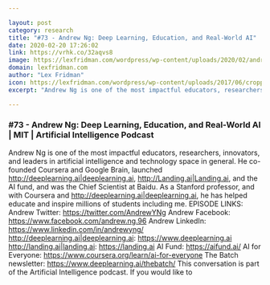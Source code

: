 ```yaml
---

layout: post
category: research
title: "#73 - Andrew Ng: Deep Learning, Education, and Real-World AI"
date: 2020-02-20 17:26:02
link: https://vrhk.co/32aqvs8
image: https://lexfridman.com/wordpress/wp-content/uploads/2020/02/andrew_ng.jpg
domain: lexfridman.com
author: "Lex Fridman"
icon: https://lexfridman.com/wordpress/wp-content/uploads/2017/06/cropped-lex-favicon-4-1-180x180.png
excerpt: "Andrew Ng is one of the most impactful educators, researchers, innovators, and leaders in artificial intelligence and technology space in general. He co-founded Coursera and Google Brain, launched <http://deeplearning.ai|deeplearning.ai>, <http://Landing.ai|Landing.ai>, and the AI fund, and was the Chief Scientist at Baidu. As a Stanford professor, and with Coursera and <http://deeplearning.ai|deeplearning.ai>, he has helped educate and inspire millions of students including me. EPISODE LINKS: Andrew Twitter: <https://twitter.com/AndrewYNg> Andrew Facebook: <https://www.facebook.com/andrew.ng.96> Andrew LinkedIn: <https://www.linkedin.com/in/andrewyng/> <http://deeplearning.ai|deeplearning.ai>: <https://www.deeplearning.ai> <http://landing.ai|landing.ai>: <https://landing.ai> AI Fund: <https://aifund.ai/> AI for Everyone: <https://www.coursera.org/learn/ai-for-everyone> The Batch newsletter: <https://www.deeplearning.ai/thebatch/> This conversation is part of the Artificial Intelligence podcast. If you would like to"

---
```


### #73 - Andrew Ng: Deep Learning, Education, and Real-World AI | MIT | Artificial Intelligence Podcast

Andrew Ng is one of the most impactful educators, researchers, innovators, and leaders in artificial intelligence and technology space in general. He co-founded Coursera and Google Brain, launched <http://deeplearning.ai|deeplearning.ai>, <http://Landing.ai|Landing.ai>, and the AI fund, and was the Chief Scientist at Baidu. As a Stanford professor, and with Coursera and <http://deeplearning.ai|deeplearning.ai>, he has helped educate and inspire millions of students including me. EPISODE LINKS: Andrew Twitter: <https://twitter.com/AndrewYNg> Andrew Facebook: <https://www.facebook.com/andrew.ng.96> Andrew LinkedIn: <https://www.linkedin.com/in/andrewyng/> <http://deeplearning.ai|deeplearning.ai>: <https://www.deeplearning.ai> <http://landing.ai|landing.ai>: <https://landing.ai> AI Fund: <https://aifund.ai/> AI for Everyone: <https://www.coursera.org/learn/ai-for-everyone> The Batch newsletter: <https://www.deeplearning.ai/thebatch/> This conversation is part of the Artificial Intelligence podcast. If you would like to